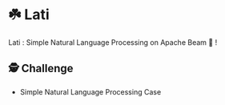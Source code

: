 # ☘️ Lati
Lati : Simple Natural Language Processing on Apache Beam :eyes: !

## 🕵️ Challenge
* Simple Natural Language Processing Case
